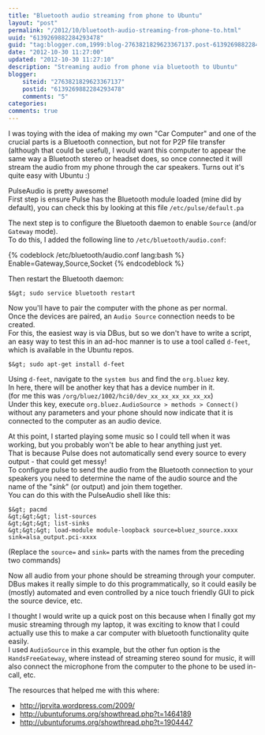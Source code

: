 ```yaml
---
title: "Bluetooth audio streaming from phone to Ubuntu"
layout: "post"
permalink: "/2012/10/bluetooth-audio-streaming-from-phone-to.html"
uuid: "6139269882284293478"
guid: "tag:blogger.com,1999:blog-2763821829623367137.post-6139269882284293478"
date: "2012-10-30 11:27:00"
updated: "2012-10-30 11:27:10"
description: "Streaming audio from phone via bluetooth to Ubuntu"
blogger:
    siteid: "2763821829623367137"
    postid: "6139269882284293478"
    comments: "5"
categories: 
comments: true
---
```


I was toying with the idea of making my own "Car Computer" and one of the crucial parts is a Bluetooth connection, but not for P2P file transfer (although that could be useful), I would want this computer to appear the same way a Bluetooth stereo or headset does, so once connected it will stream the audio from my phone through the car speakers. Turns out it's quite easy with Ubuntu :)

PulseAudio is pretty awesome!  
First step is ensure Pulse has the Bluetooth module loaded (mine did by default), you can check this by looking at this file `/etc/pulse/default.pa`

The next step is to configure the Bluetooth daemon to enable `Source` (and/or `Gateway` mode).  
To do this, I added the following line to `/etc/bluetooth/audio.conf`:

{% codeblock /etc/bluetooth/audio.conf lang:bash %}
Enable=Gateway,Source,Socket
{% endcodeblock %}

Then restart the Bluetooth daemon:

```
$&gt; sudo service bluetooth restart
```

Now you'll have to pair the computer with the phone as per normal.  
Once the devices are paired, an `Audio Source` connection needs to be created.  
For this, the easiest way is via DBus, but so we don't have to write a script, an easy way to test this in an ad-hoc manner is to use a tool called `d-feet`, which is available in the Ubuntu repos.

```
$&gt; sudo apt-get install d-feet
```

Using `d-feet`, navigate to the `system bus` and find the `org.bluez` key.  
In here, there will be another key that has a device number in it.  
(for me this was `/org/bluez/1002/hci0/dev_xx_xx_xx_xx_xx_xx`)  
Under this key, execute `org.bluez.AudioSource > methods > Connect()` without any parameters and your phone should now indicate that it is connected to the computer as an audio device.

At this point, I started playing some music so I could tell when it was working, but you probably won't be able to hear anything just yet.  
That is because Pulse does not automatically send every source to every output - that could get messy!  
To configure pulse to send the audio from the Bluetooth connection to your speakers you need to determine the name of the audio source and the name of the "_sink_" (or output) and join them together.  
You can do this with the PulseAudio shell like this:

```
$&gt; pacmd
&gt;&gt;&gt; list-sources
&gt;&gt;&gt; list-sinks
&gt;&gt;&gt; load-module module-loopback source=bluez_source.xxxx sink=alsa_output.pci-xxxx
```

(Replace the `source=` and `sink=` parts with the names from the preceding two commands)

Now all audio from your phone should be streaming through your computer.  
DBus makes it really simple to do this programmatically, so it could easily be (mostly) automated and even controlled by a nice touch friendly GUI to pick the source device, etc.

I thought I would write up a quick post on this because when I finally got my music streaming through my laptop, it was exciting to know that I could actually use this to make a car computer with bluetooth functionality quite easily.  
I used `AudioSource` in this example, but the other fun option is the `HandsFreeGateway`, where instead of streaming stereo sound for music, it will also connect the microphone from the computer to the phone to be used in-call, etc.

The resources that helped me with this where:

- http://jprvita.wordpress.com/2009/
- http://ubuntuforums.org/showthread.php?t=1464189
- http://ubuntuforums.org/showthread.php?t=1904447
